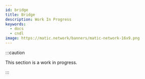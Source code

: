 ```yaml
---
id: bridge
title: Bridge
description: Work In Progress
keywords:
  - docs
  - cndl
image: https://matic.network/banners/matic-network-16x9.png 
---
```


:::caution

This section is a work in progress.

:::